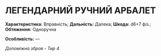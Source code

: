 ﻿# ЛЕГЕНДАРНИЙ РУЧНИЙ АРБАЛЕТ

**Характеристика:** Вправність; **Дальність:** Далека; **Шкода:** d6+7 фіз.; **Обтяження:** Одноручна

**Особливість:** —

*Допоміжна зброя - Тир 4*